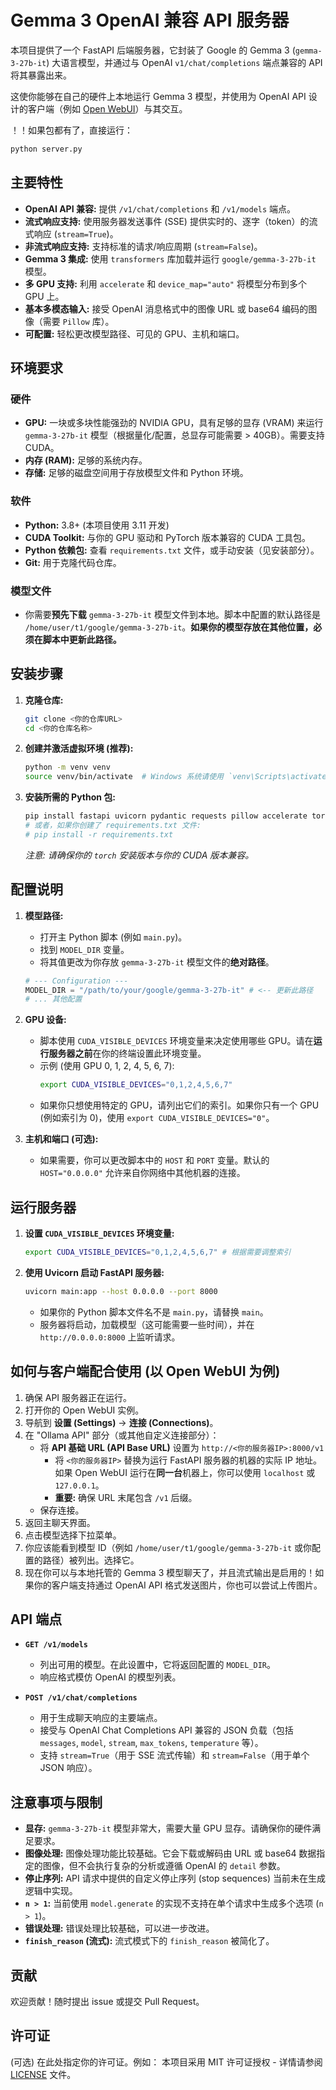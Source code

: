 # Gemma 3 OpenAI 兼容 API 服务器

本项目提供了一个 FastAPI 后端服务器，它封装了 Google 的 Gemma 3 (`gemma-3-27b-it`) 大语言模型，并通过与 OpenAI `v1/chat/completions` 端点兼容的 API 将其暴露出来。

这使你能够在自己的硬件上本地运行 Gemma 3 模型，并使用为 OpenAI API 设计的客户端（例如 [Open WebUI](https://github.com/open-webui/open-webui)）与其交互。

！！如果包都有了，直接运行：
```python
python server.py
```

## 主要特性

*   **OpenAI API 兼容:** 提供 `/v1/chat/completions` 和 `/v1/models` 端点。
*   **流式响应支持:** 使用服务器发送事件 (SSE) 提供实时的、逐字（token）的流式响应 (`stream=True`)。
*   **非流式响应支持:** 支持标准的请求/响应周期 (`stream=False`)。
*   **Gemma 3 集成:** 使用 `transformers` 库加载并运行 `google/gemma-3-27b-it` 模型。
*   **多 GPU 支持:** 利用 `accelerate` 和 `device_map="auto"` 将模型分布到多个 GPU 上。
*   **基本多模态输入:** 接受 OpenAI 消息格式中的图像 URL 或 base64 编码的图像（需要 `Pillow` 库）。
*   **可配置:** 轻松更改模型路径、可见的 GPU、主机和端口。

## 环境要求

### 硬件

*   **GPU:** 一块或多块性能强劲的 NVIDIA GPU，具有足够的显存 (VRAM) 来运行 `gemma-3-27b-it` 模型（根据量化/配置，总显存可能需要 > 40GB）。需要支持 CUDA。
*   **内存 (RAM):** 足够的系统内存。
*   **存储:** 足够的磁盘空间用于存放模型文件和 Python 环境。

### 软件

*   **Python:** 3.8+ (本项目使用 3.11 开发)
*   **CUDA Toolkit:** 与你的 GPU 驱动和 PyTorch 版本兼容的 CUDA 工具包。
*   **Python 依赖包:** 查看 `requirements.txt` 文件，或手动安装（见安装部分）。
*   **Git:** 用于克隆代码仓库。

### 模型文件

*   你需要**预先下载** `gemma-3-27b-it` 模型文件到本地。脚本中配置的默认路径是 `/home/user/t1/google/gemma-3-27b-it`。**如果你的模型存放在其他位置，必须在脚本中更新此路径。**

## 安装步骤

1.  **克隆仓库:**
    ```bash
    git clone <你的仓库URL>
    cd <你的仓库名称>
    ```

2.  **创建并激活虚拟环境 (推荐):**
    ```bash
    python -m venv venv
    source venv/bin/activate  # Windows 系统请使用 `venv\Scripts\activate`
    ```

3.  **安装所需的 Python 包:**
    ```bash
    pip install fastapi uvicorn pydantic requests pillow accelerate torch transformers bitsandbytes python-dotenv # 添加你使用的其他特定依赖
    # 或者，如果你创建了 requirements.txt 文件:
    # pip install -r requirements.txt
    ```
    *注意: 请确保你的 `torch` 安装版本与你的 CUDA 版本兼容。*

## 配置说明

1.  **模型路径:**
    *   打开主 Python 脚本 (例如 `main.py`)。
    *   找到 `MODEL_DIR` 变量。
    *   将其值更改为你存放 `gemma-3-27b-it` 模型文件的**绝对路径**。
    ```python
    # --- Configuration ---
    MODEL_DIR = "/path/to/your/google/gemma-3-27b-it" # <-- 更新此路径
    # ... 其他配置
    ```

2.  **GPU 设备:**
    *   脚本使用 `CUDA_VISIBLE_DEVICES` 环境变量来决定使用哪些 GPU。请在**运行服务器之前**在你的终端设置此环境变量。
    *   示例 (使用 GPU 0, 1, 2, 4, 5, 6, 7):
        ```bash
        export CUDA_VISIBLE_DEVICES="0,1,2,4,5,6,7"
        ```
    *   如果你只想使用特定的 GPU，请列出它们的索引。如果你只有一个 GPU (例如索引为 0)，使用 `export CUDA_VISIBLE_DEVICES="0"`。

3.  **主机和端口 (可选):**
    *   如果需要，你可以更改脚本中的 `HOST` 和 `PORT` 变量。默认的 `HOST="0.0.0.0"` 允许来自你网络中其他机器的连接。

## 运行服务器

1.  **设置 `CUDA_VISIBLE_DEVICES` 环境变量:**
    ```bash
    export CUDA_VISIBLE_DEVICES="0,1,2,4,5,6,7" # 根据需要调整索引
    ```

2.  **使用 Uvicorn 启动 FastAPI 服务器:**
    ```bash
    uvicorn main:app --host 0.0.0.0 --port 8000
    ```
    *   如果你的 Python 脚本文件名不是 `main.py`，请替换 `main`。
    *   服务器将启动，加载模型（这可能需要一些时间），并在 `http://0.0.0.0:8000` 上监听请求。

## 如何与客户端配合使用 (以 Open WebUI 为例)

1.  确保 API 服务器正在运行。
2.  打开你的 Open WebUI 实例。
3.  导航到 **设置 (Settings)** -> **连接 (Connections)**。
4.  在 "Ollama API" 部分（或其他自定义连接部分）：
    *   将 **API 基础 URL (API Base URL)** 设置为 `http://<你的服务器IP>:8000/v1`
        *   将 `<你的服务器IP>` 替换为运行 FastAPI 服务器的机器的实际 IP 地址。如果 Open WebUI 运行在**同一台**机器上，你可以使用 `localhost` 或 `127.0.0.1`。
        *   **重要:** 确保 URL 末尾包含 `/v1` 后缀。
    *   保存连接。
5.  返回主聊天界面。
6.  点击模型选择下拉菜单。
7.  你应该能看到模型 ID（例如 `/home/user/t1/google/gemma-3-27b-it` 或你配置的路径）被列出。选择它。
8.  现在你可以与本地托管的 Gemma 3 模型聊天了，并且流式输出是启用的！如果你的客户端支持通过 OpenAI API 格式发送图片，你也可以尝试上传图片。

## API 端点

*   **`GET /v1/models`**
    *   列出可用的模型。在此设置中，它将返回配置的 `MODEL_DIR`。
    *   响应格式模仿 OpenAI 的模型列表。

*   **`POST /v1/chat/completions`**
    *   用于生成聊天响应的主要端点。
    *   接受与 OpenAI Chat Completions API 兼容的 JSON 负载（包括 `messages`, `model`, `stream`, `max_tokens`, `temperature` 等）。
    *   支持 `stream=True`（用于 SSE 流式传输）和 `stream=False`（用于单个 JSON 响应）。

## 注意事项与限制

*   **显存:** `gemma-3-27b-it` 模型非常大，需要大量 GPU 显存。请确保你的硬件满足要求。
*   **图像处理:** 图像处理功能比较基础。它会下载或解码由 URL 或 base64 数据指定的图像，但不会执行复杂的分析或遵循 OpenAI 的 `detail` 参数。
*   **停止序列:** API 请求中提供的自定义停止序列 (stop sequences) 当前未在生成逻辑中实现。
*   **`n > 1`:** 当前使用 `model.generate` 的实现不支持在单个请求中生成多个选项 (`n > 1`)。
*   **错误处理:** 错误处理比较基础，可以进一步改进。
*   **`finish_reason` (流式):** 流式模式下的 `finish_reason` 被简化了。

## 贡献

欢迎贡献！随时提出 issue 或提交 Pull Request。

## 许可证

(可选) 在此处指定你的许可证。例如：
本项目采用 MIT 许可证授权 - 详情请参阅 [LICENSE](LICENSE) 文件。
